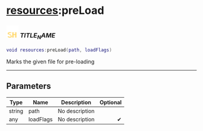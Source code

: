 # [resources](../resources/README.md):preLoad

### <img src="../../.gitbook/assets/shared.png" width="32" height="32" /> $TITLE_NAME$

```lua
void resources:preLoad(path, loadFlags)
```

Marks the given file for pre-loading<br>

-----------------
## Parameters

| Type   | Name | Description | Optional |
| ------ | ---- | ----------- | -------: |
| string | path | No description |  |
| any | loadFlags | No description | ✔ |
